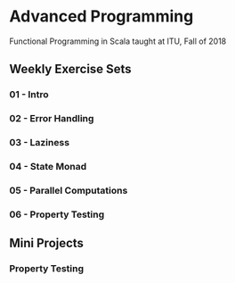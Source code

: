 # Advanced Programming
Functional Programming in Scala taught at ITU, Fall of 2018
## Weekly Exercise Sets
### 01 - Intro

### 02 - Error Handling

### 03 - Laziness

### 04 - State Monad

### 05 - Parallel Computations

### 06 - Property Testing

## Mini Projects

### Property Testing
